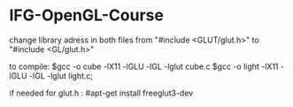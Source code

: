 # IFG-OpenGL-Course

change library adress in both files 
from "#include <GLUT/glut.h>" to "#include <GL/glut.h>"

to compile: 
$gcc -o cube -lX11 -lGLU -lGL -lglut cube.c
$gcc -o light -lX11 -lGLU -lGL -lglut light.c;

if needed for glut.h :
#apt-get install freeglut3-dev
